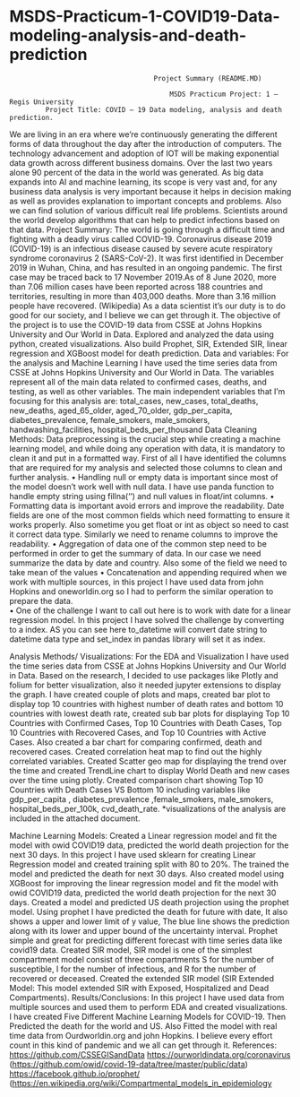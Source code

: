 # MSDS-Practicum-1-COVID19-Data-modeling-analysis-and-death-prediction
                                        Project Summary (README.MD)

                                            MSDS Practicum Project: 1 –Regis University
             Project Title: COVID – 19 Data modeling, analysis and death prediction.

We are living in an era where we’re continuously generating the different forms of data throughout the day after the introduction of computers. The technology advancement and adoption of IOT will be making exponential data growth across different business domains. Over the last two years alone 90 percent of the data in the world was generated. As big data expands into AI and machine learning, its scope is very vast and, for any business data analysis is very important because it helps in decision making as well as provides explanation to important concepts and problems. Also we can find solution of various difficult real life problems. Scientists around the world develop algorithms that can help to predict infections based on that data. 
Project Summary:
 	The world is going through a difficult time and fighting with a deadly virus called COVID-19. Coronavirus disease 2019 (COVID-19) is an infectious disease caused by severe acute respiratory syndrome coronavirus 2 (SARS-CoV-2). It was first identified in December 2019 in Wuhan, China, and has resulted in an ongoing pandemic. The first case may be traced back to 17 November 2019.As of 8 June 2020, more than 7.06 million cases have been reported across 188 countries and territories, resulting in more than 403,000 deaths. More than 3.16 million people have recovered. (Wikipedia)
As a data scientist it’s our duty is to do good for our society, and I believe we can get through it. The objective of the project is to use the COVID-19 data from CSSE at Johns Hopkins University and Our World in Data. Explored and analyzed the data using python, created visualizations. Also build Prophet, SIR, Extended SIR, linear regression and XGBoost model for death prediction.
Data and variables:
For the analysis and Machine Learning I have used the time series data from CSSE at Johns Hopkins University and Our World in Data. The variables represent all of the main data related to confirmed cases, deaths, and testing, as well as other variables.
The main independent variables that I’m focusing for this analysis are: total_cases, new_cases, total_deaths, new_deaths, aged_65_older, aged_70_older, gdp_per_capita, diabetes_prevalence, female_smokers, male_smokers, handwashing_facilities, hospital_beds_per_thousand
Data Cleaning Methods:
	Data preprocessing is the crucial step while creating a machine learning model, and while doing any operation with data, it is mandatory to clean it and put in a formatted way. First of all I have identified the columns that are required for my analysis and selected those columns to clean and further analysis.
•	Handling null or empty data is important since most of the model doesn’t work well with null data. I have use panda function to handle empty string using fillna(‘’) and null values in float/int columns.
•	Formatting data  is important avoid errors and improve the readability. Date fields are one of the most common fields which need formatting to ensure it works properly. Also sometime you get float or int as object so need to cast it correct data type. Similarly we need to rename columns to improve the readability.
•	Aggregation of data one of the common step need to be performed in order to get the summary of data. In our case we need summarize the data by date and country. Also some of the field we need to take mean of the values
•	Concatenation and appending required when we work with multiple sources, in this project I have used data from john Hopkins and oneworldin.org so I had to perform the similar operation to prepare the data.  
•	One of the challenge I want to call out here is to work with date for a linear regression model. In this project I have solved the challenge by converting to a index. AS you can see here to_datetime will convert date string to datetime data type and set_index in pandas library will set it as index.

Analysis Methods/ Visualizations:
For the EDA and Visualization I have used the time series data from CSSE at Johns Hopkins University and Our World in Data. Based on the research, I decided to use packages like Plotly and folium for better visualization, also it needed jupyter extensions to display the graph. I have created couple of plots and maps, created bar plot to display top 10 countries with highest number of death rates and bottom 10 countries with lowest death rate, created sub bar plots for displaying Top 10 Countries with Confirmed Cases, Top 10 Countries with Death Cases, Top 10 Countries with Recovered Cases, and Top 10 Countries with Active Cases. Also created a bar chart for comparing confirmed, death and recovered cases. Created correlation heat map to find out the highly correlated variables.
Created Scatter geo map for displaying the trend over the time and created TrendLine chart to display World Death and new cases over the time using plotly. Created comparison chart showing Top 10 Countries with Death Cases VS Bottom 10 including variables like gdp_per_capita , diabetes_prevalence ,female_smokers, male_smokers, hospital_beds_per_100k, cvd_death_rate.
*visualizations of the analysis are included in the attached document.

Machine Learning Models:
Created a Linear regression model and fit the model with owid COVID19 data, predicted the world death projection for the next 30 days. In this project I have used sklearn for creating Linear Regression model and created training split with 80 to 20%. The trained the model and predicted the death for next 30 days. Also created model using XGBoost for improving the linear regression model and fit the model with owid COVID19 data, predicted the world death projection for the next 30 days. Created a model and predicted US death projection using the prophet model. Using prophet I have predicted the death for future with date, It also shows a upper and lower limit of y value, The blue line shows the prediction along with its lower and upper bound of the uncertainty interval. Prophet simple and great for predicting different forecast with time series data like covid19 data. Created SIR model, SIR model is one of the simplest compartment model consist of three compartments S for the number of susceptible, I for the number of infectious, and R for the number of recovered or deceased. Created the extended SIR model (SIR Extended Model: This model extended SIR with Exposed, Hospitalized and Dead Compartments).
Results/Conclusions:
In this project I have used data from multiple sources and  used them to perform EDA and created visualizations. I have created Five Different Machine Learning Models for COVID-19. Then Predicted the death for the world and US. Also Fitted the model with real time data from Ourdworldin.org and john Hopkins. I believe every effort count in this kind of pandemic and we all can get through it.
References:
https://github.com/CSSEGISandData
 https://ourworldindata.org/coronavirus (https://github.com/owid/covid-19-data/tree/master/public/data)
https://facebook.github.io/prophet/
(https://en.wikipedia.org/wiki/Compartmental_models_in_epidemiology





	

